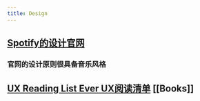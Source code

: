 ```yaml
---
title: Design
---
```


## [Spotify的设计官网](https://spotify.design/?ref=heydesigner)
### 官网的设计原则很具备音乐风格
## [UX Reading List Ever UX阅读清单](https://medium.com/interactive-mind/the-only-ux-reading-list-ever-d420edb3f4ff) [[Books]]
## [](https://www.reallygoodux.io/)
